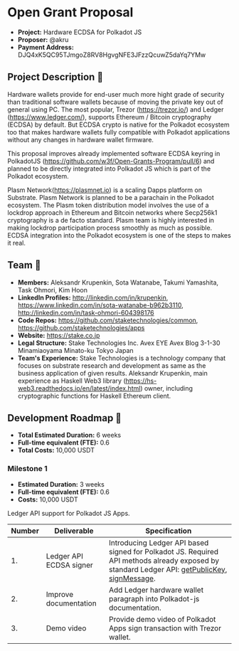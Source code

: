 # Open Grant Proposal

* **Project:** Hardware ECDSA for Polkadot JS
* **Proposer:** @akru
* **Payment Address:** DJQ4xK5QC95TJmgoZ8RV8HgvgNFE3JFzzQcuwZ5daYq7YMw

## Project Description :page_facing_up: 

Hardware wallets provide for end-user much more hight grade of security than traditional software wallets because of moving the private key out of general using PC. The most popular, Trezor (https://trezor.io/) and Ledger (https://www.ledger.com/), supports Ethereum / Bitcoin cryptography (ECDSA) by default. But ECDSA crypto is native for the Polkadot ecosystem too that makes hardware wallets fully compatible with Polkadot applications without any changes in hardware wallet firmware.

This proposal improves already implemented software ECDSA keyring in PolkadotJS (https://github.com/w3f/Open-Grants-Program/pull/6) and planned to be directly integrated into Polkadot JS which is part of the Polkadot ecosystem.

Plasm Network(https://plasmnet.io) is a scaling Dapps platform on Substrate. Plasm Network is planned to be a parachain in the Polkadot ecosystem. The Plasm token distribution model involves the use of a lockdrop approach in Ethereum and Bitcoin networks where Secp256k1 cryptography is a de facto standard. Plasm team is highly interested in making lockdrop participation process smoothly as much as possible. ECDSA integration into the Polkadot ecosystem is one of the steps to makes it real.


## Team :busts_in_silhouette:

* **Members:** Aleksandr Krupenkin, Sota Watanabe, Takumi Yamashita, Task Ohmori, Kim Hoon
* **LinkedIn Profiles:** http://linkedin.com/in/krupenkin, https://www.linkedin.com/in/sota-watanabe-b962b3110, http://linkedin.com/in/task-ohmori-604398176
* **Code Repos:** https://github.com/staketechnologies/common, https://github.com/staketechnologies/apps
* **Website:** https://stake.co.jp
* **Legal Structure:** Stake Technologies Inc. Avex EYE Avex Blog 3-1-30 Minamiaoyama Minato-ku Tokyo Japan
* **Team's Experience:**  Stake Technologies is a technology company that focuses on substrate research and development as same as the business application of given results. Aleksandr Krupenkin, main experience as Haskell Web3 library (https://hs-web3.readthedocs.io/en/latest/index.html) owner, including cryptographic functions for Haskell Ethereum client.


## Development Roadmap :nut_and_bolt: 

* **Total Estimated Duration:** 6 weeks
* **Full-time equivalent (FTE):** 0.6
* **Total Costs:** 10,000 USDT

### Milestone 1

* **Estimated Duration:** 3 weeks 
* **Full-time equivalent (FTE):** 0.6
* **Costs:** 10,000 USDT

Ledger API support for Polkadot JS Apps.

| Number | Deliverable | Specification | 
| ------------- | ------------- | ------------- |
| 1. | Ledger API ECDSA signer | Introducing Ledger API based signed for Polkadot JS. Required API methods already exposed by standard Ledger API: [getPublicKey](https://github.com/LedgerHQ/ledgerjs/blob/96306b2c0d75e1290461fb52b8f69f506a425643/packages/hw-app-btc/src/getWalletPublicKey.js#L16), [signMessage](https://github.com/LedgerHQ/ledgerjs/blob/96306b2c0d75e1290461fb52b8f69f506a425643/packages/hw-app-btc/src/signMessage.js#L6). |
| 2. | Improve documentation | Add Ledger hardware wallet paragraph into Polkadot-js documentation. |
| 3. | Demo video | Provide demo video of Polkadot Apps sign transaction with Trezor wallet. |

